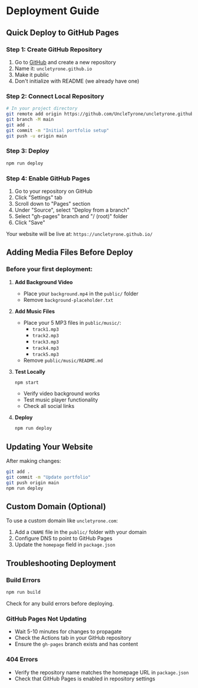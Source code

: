 # Deployment Guide

## Quick Deploy to GitHub Pages

### Step 1: Create GitHub Repository
1. Go to [GitHub](https://github.com) and create a new repository
2. Name it: `uncletyrone.github.io`
3. Make it public
4. Don't initialize with README (we already have one)

### Step 2: Connect Local Repository
```bash
# In your project directory
git remote add origin https://github.com/UncleTyrone/uncletyrone.github.io.git
git branch -M main
git add .
git commit -m "Initial portfolio setup"
git push -u origin main
```

### Step 3: Deploy
```bash
npm run deploy
```

### Step 4: Enable GitHub Pages
1. Go to your repository on GitHub
2. Click "Settings" tab
3. Scroll down to "Pages" section
4. Under "Source", select "Deploy from a branch"
5. Select "gh-pages" branch and "/ (root)" folder
6. Click "Save"

Your website will be live at: `https://uncletyrone.github.io/`

## Adding Media Files Before Deploy

### Before your first deployment:

1. **Add Background Video**
   - Place your `background.mp4` in the `public/` folder
   - Remove `background-placeholder.txt`

2. **Add Music Files**
   - Place your 5 MP3 files in `public/music/`:
     - `track1.mp3`
     - `track2.mp3`
     - `track3.mp3`
     - `track4.mp3`
     - `track5.mp3`
   - Remove `public/music/README.md`

3. **Test Locally**
   ```bash
   npm start
   ```
   - Verify video background works
   - Test music player functionality
   - Check all social links

4. **Deploy**
   ```bash
   npm run deploy
   ```

## Updating Your Website

After making changes:

```bash
git add .
git commit -m "Update portfolio"
git push origin main
npm run deploy
```

## Custom Domain (Optional)

To use a custom domain like `uncletyrone.com`:

1. Add a `CNAME` file in the `public/` folder with your domain
2. Configure DNS to point to GitHub Pages
3. Update the `homepage` field in `package.json`

## Troubleshooting Deployment

### Build Errors
```bash
npm run build
```
Check for any build errors before deploying.

### GitHub Pages Not Updating
- Wait 5-10 minutes for changes to propagate
- Check the Actions tab in your GitHub repository
- Ensure the `gh-pages` branch exists and has content

### 404 Errors
- Verify the repository name matches the homepage URL in `package.json`
- Check that GitHub Pages is enabled in repository settings

